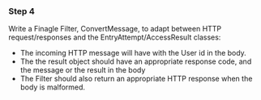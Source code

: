 ### Step 4

Write a Finagle Filter, ConvertMessage, to adapt between HTTP request/responses and the EntryAttempt/AccessResult classes:
  - The incoming HTTP message will have with the User id in the body.
  - The the result object should have an appropriate response code, and the message or the result in the body
  - The Filter should also return an appropriate HTTP response when the body is malformed.
